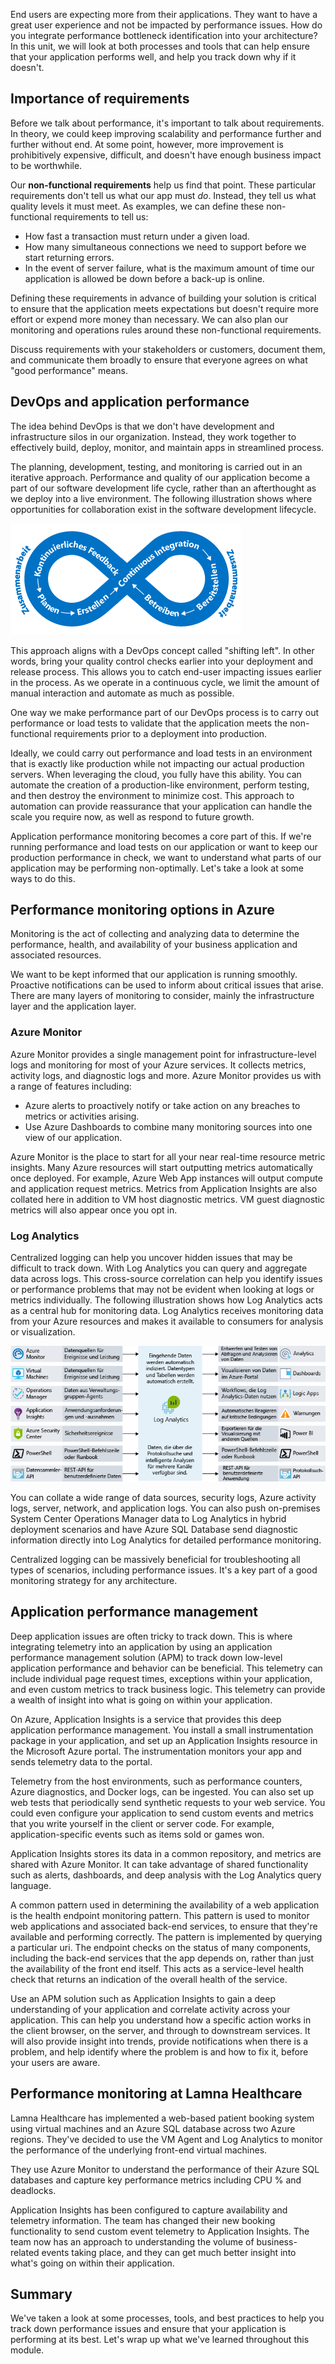 End users are expecting more from their applications. They want to have a great user experience and not be impacted by performance issues. How do you integrate performance bottleneck identification into your architecture? In this unit, we will look at both processes and tools that can help ensure that your application performs well, and help you track down why if it doesn't.

## Importance of requirements

Before we talk about performance, it's important to talk about requirements. In theory, we could keep improving scalability and performance further and further without end. At some point, however, more improvement is prohibitively expensive, difficult, and doesn't have enough business impact to be worthwhile. 

Our **non-functional requirements** help us find that point. These particular requirements don't tell us what our app must *do*. Instead, they tell us what quality levels it must meet. As examples, we can define these non-functional requirements to tell us:

- How fast a transaction must return under a given load.
- How many simultaneous connections we need to support before we start returning errors.
- In the event of server failure, what is the maximum amount of time our application is allowed be down before a back-up is online.

Defining these requirements in advance of building your solution is critical to ensure that the application meets expectations but doesn't require more effort or expend more money than necessary. We can also plan our monitoring and operations rules around these non-functional requirements. 

Discuss requirements with your stakeholders or customers, document them, and communicate them broadly to ensure that everyone agrees on what "good performance" means.

## DevOps and application performance

The idea behind DevOps is that we don't have development and infrastructure silos in our organization. Instead, they work together to effectively build, deploy, monitor, and maintain apps in streamlined process.

The planning, development, testing, and monitoring is carried out in an iterative approach. Performance and quality of our application become a part of our software development life cycle, rather than an afterthought as we deploy into a live environment. The following illustration shows where opportunities for collaboration exist in the software development lifecycle.

![An illustration showing the steps of a software lifecycle arranged into a loop to show how each stage feeds into the next.](../media/5-devops-cycle.png)

This approach aligns with a DevOps concept called "shifting left". In other words, bring your quality control checks earlier into your deployment and release process. This allows you to catch end-user impacting issues earlier in the process. As we operate in a continuous cycle, we limit the amount of manual interaction and automate as much as possible. 

One way we make performance part of our DevOps process is to carry out performance or load tests to validate that the application meets the non-functional requirements prior to a deployment into production.

Ideally, we could carry out performance and load tests in an environment that is exactly like production while not impacting our actual production servers. When leveraging the cloud, you fully have this ability. You can automate the creation of a production-like environment, perform testing, and then destroy the environment to minimize cost. This approach to automation can provide reassurance that your application can handle the scale you require now, as well as respond to future growth.

Application performance monitoring becomes a core part of this. If we're running performance and load tests on our application or want to keep our production performance in check, we want to understand what parts of our application may be performing non-optimally. Let's take a look at some ways to do this.

## Performance monitoring options in Azure

Monitoring is the act of collecting and analyzing data to determine the performance, health, and availability of your business application and associated resources.

We want to be kept informed that our application is running smoothly. Proactive notifications can be used to inform about critical issues that arise. There are many layers of monitoring to consider, mainly the infrastructure layer and the application layer.

### Azure Monitor

Azure Monitor provides a single management point for infrastructure-level logs and monitoring for most of your Azure services. It collects metrics, activity logs, and diagnostic logs and more. Azure Monitor provides us with a range of features including:

- Azure alerts to proactively notify or take action on any breaches to metrics or activities arising.
- Use Azure Dashboards to combine many monitoring sources into one view of our application.

Azure Monitor is the place to start for all your near real-time resource metric insights. Many Azure resources will start outputting metrics automatically once deployed. For example, Azure Web App instances will output compute and application request metrics. Metrics from Application Insights are also collated here in addition to VM host diagnostic metrics. VM guest diagnostic metrics will also appear once you opt in.

### Log Analytics

Centralized logging can help you uncover hidden issues that may be difficult to track down. With Log Analytics you can query and aggregate data across logs. This cross-source correlation can help you identify issues or performance problems that may not be evident when looking at logs or metrics individually. The following illustration shows how Log Analytics acts as a central hub for monitoring data. Log Analytics receives monitoring data from your Azure resources and makes it available to consumers for analysis or visualization.

![An illustration showing the role of Log Analytics in resource monitoring.](../media/5-log-analytics.png)

You can collate a wide range of data sources, security logs, Azure activity logs, server, network, and application logs. You can also push on-premises System Center Operations Manager data to Log Analytics in hybrid deployment scenarios and have Azure SQL Database send diagnostic information directly into Log Analytics for detailed performance monitoring.

Centralized logging can be massively beneficial for troubleshooting all types of scenarios, including performance issues. It's a key part of a good monitoring strategy for any architecture.

## Application performance management

Deep application issues are often tricky to track down. This is where integrating telemetry into an application by using an application performance management solution (APM) to track down low-level application performance and behavior can be beneficial. This telemetry can include individual page request times, exceptions within your application, and even custom metrics to track business logic. This telemetry can provide a wealth of insight into what is going on within your application.

On Azure, Application Insights is a service that provides this deep application performance management. You install a small instrumentation package in your application, and set up an Application Insights resource in the Microsoft Azure portal. The instrumentation monitors your app and sends telemetry data to the portal.

Telemetry from the host environments, such as performance counters, Azure diagnostics, and Docker logs, can be ingested. You can also set up web tests that periodically send synthetic requests to your web service. You could even configure your application to send custom events and metrics that you write yourself in the client or server code. For example, application-specific events such as items sold or games won.

Application Insights stores its data in a common repository, and metrics are shared with Azure Monitor. It can take advantage of shared functionality such as alerts, dashboards, and deep analysis with the Log Analytics query language.

A common pattern used in determining the availability of a web application is the health endpoint monitoring pattern. This pattern is used to monitor web applications and associated back-end services, to ensure that they're available and performing correctly. The pattern is implemented by querying a particular uri. The endpoint checks on the status of many components, including the back-end services that the app depends on, rather than just the availability of the front end itself. This acts as a service-level health check that returns an indication of the overall health of the service.

Use an APM solution such as Application Insights to gain a deep understanding of your application and correlate activity across your application. This can help you understand how a specific action works in the client browser, on the server, and through to downstream services. It will also provide insight into trends, provide notifications when there is a problem, and help identify where the problem is and how to fix it, before your users are aware.

## Performance monitoring at Lamna Healthcare

Lamna Healthcare has implemented a web-based patient booking system using virtual machines and an Azure SQL database across two Azure regions. They've decided to use the VM Agent and Log Analytics to monitor the performance of the underlying front-end virtual machines.

They use Azure Monitor to understand the performance of their Azure SQL databases and capture key performance metrics including CPU % and deadlocks.

Application Insights has been configured to capture availability and telemetry information. The team has changed their new booking functionality to send custom event telemetry to Application Insights. The team now has an approach to understanding the volume of business-related events taking place, and they can get much better insight into what's going on within their application.

## Summary

We've taken a look at some processes, tools, and best practices to help you track down performance issues and ensure that your application is performing at its best. Let's wrap up what we've learned throughout this module.

